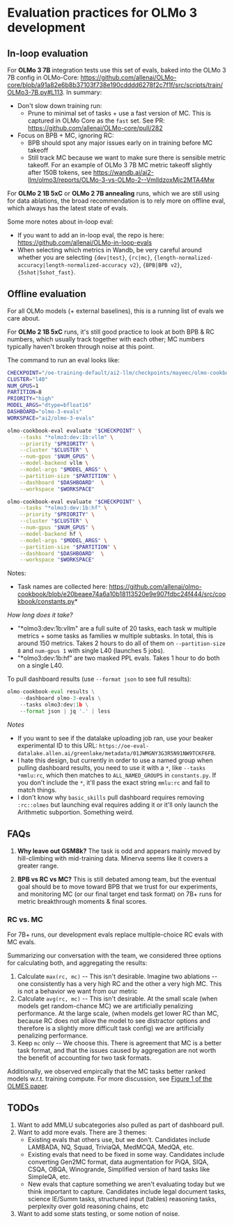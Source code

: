 # Evaluation practices for OLMo 3 development


## In-loop evaluation

For **OLMo 3 7B** integration tests use this set of evals, baked into the OLMo 3 7B config in OLMo-Core: https://github.com/allenai/OLMo-core/blob/a91a82e6b8b37103f738e190cdddd6278f2c7f1f/src/scripts/train/OLMo3-7B.py#L113. In summary:
* Don't slow down training run:
    * Prune to minimal set of tasks + use a fast version of MC. This is captured in OLMo Core as the `fast` set. See PR: https://github.com/allenai/OLMo-core/pull/282
* Focus on BPB + MC, ignoring RC:
    * BPB should spot any major issues early on in training before MC takeoff
    * Still track MC because we want to make sure there is sensible metric takeoff. For an example of OLMo 3 7B MC metric takeoff slightly after 150B tokens, see https://wandb.ai/ai2-llm/olmo3/reports/OLMo-3-vs-OLMo-2--VmlldzoxMjc2MTA4Mw


For **OLMo 2 1B 5xC** or **OLMo 2 7B annealing** runs, which we are still using for data ablations, the broad recommendation is to rely more on offline eval, which always has the latest state of evals.

Some more notes about in-loop eval:
* If you want to add an in-loop eval, the repo is here: https://github.com/allenai/OLMo-in-loop-evals
* When selecting which metrics in Wandb, be very careful around whether you are selecting `{dev|test}`, `{rc|mc}`, `{length-normalized-accuracy|length-normalized-accuracy v2}`, `{BPB|BPB v2}`, `{5shot|5shot_fast}`.


## Offline evaluation

For all OLMo models (+ external baselines), this is a running list of evals we care about.

For **OLMo 2 1B 5xC** runs, it's still good practice to look at both BPB & RC numbers, which usually track together with each other; MC numbers typically haven't broken through noise at this point.

The command to run an eval looks like:

```bash
CHECKPOINT="/oe-training-default/ai2-llm/checkpoints/mayeec/olmo-cookbook-core-v2-1bv2-5xC-dclm-baseline-topic-classified-sample-natural-28f8e9a9/step61000-hf"
CLUSTER="l40"
NUM_GPUS=1
PARTITION=8
PRIORITY="high"
MODEL_ARGS="dtype=bfloat16"
DASHBOARD="olmo-3-evals"
WORKSPACE="ai2/olmo-3-evals"

olmo-cookbook-eval evaluate "$CHECKPOINT" \
    --tasks "*olmo3:dev:1b:vllm" \
    --priority "$PRIORITY" \
    --cluster "$CLUSTER" \
    --num-gpus "$NUM_GPUS" \
    --model-backend vllm \
    --model-args "$MODEL_ARGS" \
    --partition-size "$PARTITION" \
    --dashboard "$DASHBOARD"  \
    --workspace "$WORKSPACE"

olmo-cookbook-eval evaluate "$CHECKPOINT" \
    --tasks "*olmo3:dev:1b:hf" \
    --priority "$PRIORITY" \
    --cluster "$CLUSTER" \
    --num-gpus "$NUM_GPUS" \
    --model-backend hf \
    --model-args "$MODEL_ARGS" \
    --partition-size "$PARTITION" \
    --dashboard "$DASHBOARD"  \
    --workspace "$WORKSPACE"
```

Notes: 
* Task names are collected here: https://github.com/allenai/olmo-cookbook/blob/e20beaee74a6a10b18113520e9e907fdbc24f444/src/cookbook/constants.py*


*How long does it take?*
* "*olmo3:dev:1b:vllm" are a full suite of 20 tasks, each task w multiple metrics + some tasks as families w multiple subtasks. In total, this is around 150 metrics. Takes 2 hours to do all of them on `--partition-size 8` and `num-gpus 1` with single L40 (launches 5 jobs).
* "*olmo3:dev:1b:hf" are two masked PPL evals. Takes 1 hour to do both on a single L40.

To pull dashboard results (use `--format json` to see full results):

```python
olmo-cookbook-eval results \
    --dashboard olmo-3-evals \
    --tasks olmo3:dev:1b \
    --format json | jq '.' | less
```


*Notes*
* If you want to see if the datalake uploading job ran, use your beaker experimental ID to this URL: `https://oe-eval-datalake.allen.ai/greenlake/metadata/01JWMGNY3G3R5N91NW9TCKF6FB`.
* I hate this design, but currently in order to use a named group when pulling dashboard results, you need to use it with a `*`, like `--tasks *mmlu:rc`, which then matches to `ALL_NAMED_GROUPS` in `constants.py`. If you don't include the `*`, it'll pass the exact string `mmlu:rc` and fail to match things.
* I don't know why `basic_skills` pull dashboard requires removing `:rc::olmes` but launching eval requires adding it or it'll only launch the Arithmetic subportion. Something weird.

## FAQs

1. **Why leave out GSM8k?** The task is odd and appears mainly moved by hill-climbing with mid-training data. Minerva seems like it covers a greater range.

2. **BPB vs RC vs MC?** This is still debated among team, but the eventual goal should be to move toward BPB that we trust for our experiments, and monitoring MC (or our final target end task format) on 7B+ runs for metric breakthrough moments & final scores.

### RC vs. MC

For 7B+ runs, our development evals replace multiple-choice RC evals with MC evals. 

Summarizing our conversation with the team, we considered three options for calculating both, and aggregating the results:

1. Calculate `max(rc, mc)` -- This isn't desirable. Imagine two ablations -- one consistently has a very high RC and the other a very high MC. This is not a behavior we want from our metric
2. Calculate `avg(rc, mc)` -- This isn't desirable. At the small scale (when models get random-chance MC) we are artificially penalizing performance. At the large scale, (when models get lower RC than MC, because RC does not allow the model to see distractor options and therefore is a slightly more difficult task config) we are artificially penalizing performance.
3. Keep `mc` only -- We choose this. There is agreement that MC is a better task format, and that the issues caused by aggregation are not worth the benefit of accounting for two task formats.

Additionally, we observed empircally that the MC tasks better ranked models w.r.t. training compute. For more discussion, see [Figure 1 of the OLMES paper](https://arxiv.org/pdf/2406.08446?page=7).

## TODOs

1. Want to add MMLU subcategories also pulled as part of dashboard pull.
2. Want to add more evals. There are 3 themes:
    * Existing evals that others use, but we don't. Candidates include LAMBADA, NQ, Squad, TriviaQA, MedMCQA, MedQA, etc.
    * Existing evals that need to be fixed in some way. Candidates include converting Gen2MC format, data augmentation for PiQA, SIQA, CSQA, OBQA, Winogrande, Simplified version of hard tasks like SimpleQA, etc.
    * New evals that capture something we aren't evaluating today but we think important to capture. Candidates include legal document tasks, science IE/Summ tasks, structured input (tables) reasoning tasks, perplexity over gold reasoning chains, etc
3. Want to add some stats testing, or some notion of noise.

